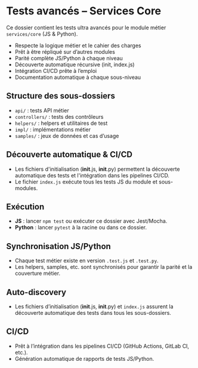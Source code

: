 # Tests avancés – Services Core

Ce dossier contient les tests ultra avancés pour le module métier `services/core` (JS & Python).

- Respecte la logique métier et le cahier des charges
- Prêt à être répliqué sur d’autres modules
- Parité complète JS/Python à chaque niveau
- Découverte automatique récursive (init, index.js)
- Intégration CI/CD prête à l’emploi
- Documentation automatique à chaque sous-niveau

## Structure des sous-dossiers
- `api/` : tests API métier
- `controllers/` : tests des contrôleurs
- `helpers/` : helpers et utilitaires de test
- `impl/` : implémentations métier
- `samples/` : jeux de données et cas d’usage

## Découverte automatique & CI/CD
- Les fichiers d'initialisation (__init__.js, __init__.py) permettent la découverte automatique des tests et l'intégration dans les pipelines CI/CD.
- Le fichier `index.js` exécute tous les tests JS du module et sous-modules.

## Exécution
- **JS** : lancer `npm test` ou exécuter ce dossier avec Jest/Mocha.
- **Python** : lancer `pytest` à la racine ou dans ce dossier.

## Synchronisation JS/Python
- Chaque test métier existe en version `.test.js` et `.test.py`.
- Les helpers, samples, etc. sont synchronisés pour garantir la parité et la couverture métier.

## Auto-discovery
- Les fichiers d’initialisation (__init__.js, __init__.py) et `index.js` assurent la découverte automatique des tests dans tous les sous-dossiers.

## CI/CD
- Prêt à l’intégration dans les pipelines CI/CD (GitHub Actions, GitLab CI, etc.).
- Génération automatique de rapports de tests JS/Python.
